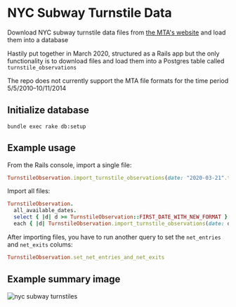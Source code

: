 # NYC Subway Turnstile Data

Download NYC subway turnstile data files from [the MTA's website](http://web.mta.info/developers/turnstile.html) and load them into a database

Hastily put together in March 2020, structured as a Rails app but the only functionality is to download files and load them into a Postgres table called `turnstile_observations`

The repo does not currently support the MTA file formats for the time period 5/5/2010–10/11/2014

## Initialize database

`bundle exec rake db:setup`

## Example usage

From the Rails console, import a single file:

```rb
TurnstileObservation.import_turnstile_observations(date: "2020-03-21".to_date)
```

Import all files:

```rb
TurnstileObservation.
  all_available_dates.
  select { |d| d >= TurnstileObservation::FIRST_DATE_WITH_NEW_FORMAT }.
  each { |d| TurnstileObservation.import_turnstile_observations(date: d) }
```

After importing files, you have to run another query to set the `net_entries` and `net_exits` colums:

```rb
TurnstileObservation.set_net_entries_and_net_exits
```

## Example summary image

![nyc subway turnstiles](https://user-images.githubusercontent.com/70271/77835915-eea9f380-7127-11ea-856a-85c62323ee36.png)
